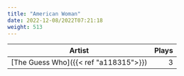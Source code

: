 ```yaml
---
title: "American Woman"
date: 2022-12-08/2022T07:21:18
weight: 513
---
```




 Artist | Plays 
----- | -----:
[The Guess Who]({{< ref "a118315">}}) | 3
